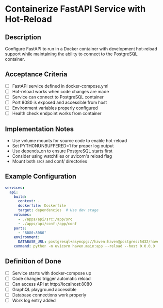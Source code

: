 # Containerize FastAPI Service with Hot-Reload

## Description
Configure FastAPI to run in a Docker container with development hot-reload support while maintaining the ability to connect to the PostgreSQL container.

## Acceptance Criteria
- [ ] FastAPI service defined in docker-compose.yml
- [ ] Hot-reload works when code changes are made
- [ ] Service can connect to PostgreSQL container
- [ ] Port 8080 is exposed and accessible from host
- [ ] Environment variables properly configured
- [ ] Health check endpoint works from container

## Implementation Notes
- Use volume mounts for source code to enable hot-reload
- Set PYTHONUNBUFFERED=1 for proper log output
- Use depends_on to ensure PostgreSQL starts first
- Consider using watchfiles or uvicorn's reload flag
- Mount both src/ and conf/ directories

## Example Configuration
```yaml
services:
  api:
    build:
      context: .
      dockerfile: Dockerfile
      target: dependencies  # Use dev stage
    volumes:
      - ./apps/api/src:/app/src
      - ./apps/api/conf:/app/conf
    ports:
      - "8080:8080"
    environment:
      DATABASE_URL: postgresql+asyncpg://haven:haven@postgres:5432/haven
    command: python -m uvicorn haven.main:app --reload --host 0.0.0.0
```

## Definition of Done
- [ ] Service starts with docker-compose up
- [ ] Code changes trigger automatic reload
- [ ] Can access API at http://localhost:8080
- [ ] GraphQL playground accessible
- [ ] Database connections work properly
- [ ] Work log entry added
